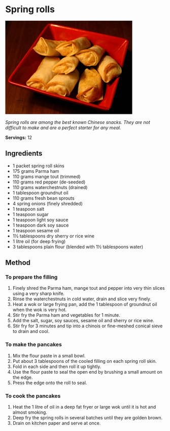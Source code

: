 # Spring rolls

![Spring rolls](resources/mini-spring-rolls.jpg)

*Spring rolls are among the best known Chinese snacks. They are not difficult to make and are a perfect starter for any meal.*

**Servings:** 12

## Ingredients
- 1 packet spring roll skins
- 175 grams Parma ham
- 110 grams mange tout (trimmed)
- 110 grams red pepper (de-seeded)
- 110 grams waterchestnuts (drained)
- 1 tablespoon groundnut oil
- 110 grams fresh bean sprouts
- 4 spring onions (finely shredded)
- 1 teaspoon salt
- 1 teaspoon sugar
- 1 teaspoon light soy sauce
- 1 teaspoon dark soy sauce
- 1 teaspoon sesame oil
- 1½ tablespoons dry sherry or rice wine
- 1 litre oil (for deep frying)
- 3 tablespoons plain flour (blended with 1½ tablespoons water)

## Method
### To prepare the filling
1. Finely shred the Parma ham, mange tout and pepper into very thin slices using a very sharp knife.
1. Rinse the waterchestnuts in cold water, drain and slice very finely.
1. Heat a wok or large frying pan, add the 1 tablespoon of groundnut oil when the wok is very hot.
1. Stir fry the Parma ham and vegetables for 1 minute.
1. Add the salt, sugar, soy sauces, sesame oil and sherry or rice wine.
1. Stir fry for 3 minutes and tip into a chinois or fine-meshed conical sieve to drain and cool.

### To make the pancakes
1. Mix the flour paste in a small bowl.
1. Put about 3 tablespoons of the cooled filling on each spring roll skin.
1. Fold in each side and then roll it up tightly.
1. Use the flour paste to seal the open end by brushing a small amount on the edge.
1. Press the edge onto the roll to seal.

### To cook the pancakes
1. Heat the 1 litre of oil in a deep fat fryer or large wok until it is hot and almost smoking.
1. Deep fry the spring rolls in several batches until they are golden brown.
1. Drain on kitchen paper and serve at once.